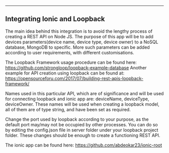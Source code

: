 ------------------------------
Integrating Ionic and Loopback
------------------------------

The main idea behind this integration is to avoid the lengthy process of creating a REST API on Node JS.
The purpose of this app will be to add devices parameters(device name, device type, device owner) to a NoSQL database, MongoDB to specific. More such parameters can be added according to user requirements, with different customisations.

The Loopback Framework usage procedure can be found here: https://github.com/strongloop/loopback-example-database
Another example for API creation using loopback can be found at: https://opensourceforu.com/2017/07/building-rest-apis-loopback-framework/

Names used in this particular API, which are of significance and will be used for connecting loopback and ionic app are: deviceName, deviceType, deviceOwner. These names will be used when creating a loopback model, all of them are of type string, and have been set as required.

Change the port used by loopback according to your purpose, as the default port may/may not be occupied by other processes. You can do so by editing the config.json file in server folder under your loopback project folder. These changes should be enough to create a functioning REST API.

The ionic app can be found here: https://github.com/abdeokar23/ionic-root
